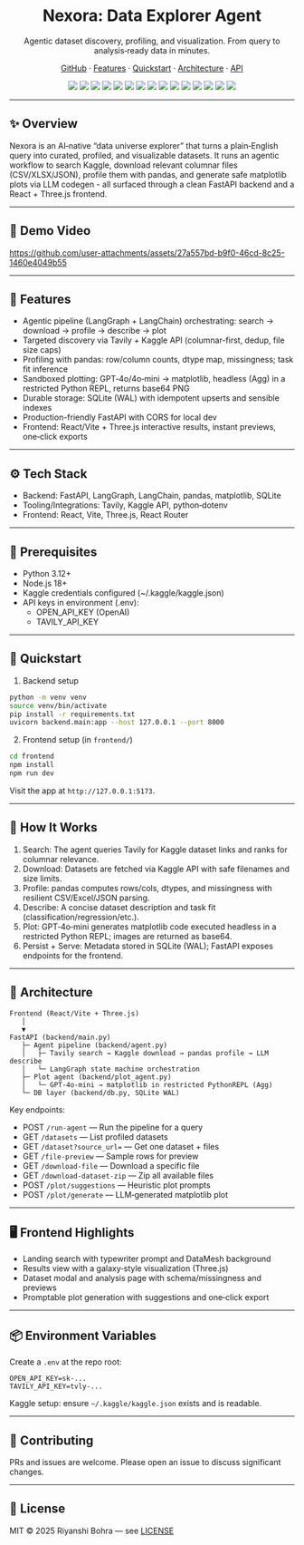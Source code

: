 <div align="center">
  
  <h1>Nexora: Data Explorer Agent</h1>
  <p>Agentic dataset discovery, profiling, and visualization. From query to analysis‑ready data in minutes.</p>
  
  <p>
    <a href="https://github.com/riyanshibohra/Nexora">GitHub</a>
    ·
    <a href="#-features">Features</a>
    ·
    <a href="#-quickstart">Quickstart</a>
    ·
    <a href="#-architecture">Architecture</a>
    ·
    <a href="#-api">API</a>
  </p>
</div>

<div align="center">
  
  <!-- Backend / Agent -->
  <img src="https://img.shields.io/badge/Python-3776AB?style=for-the-badge&logo=python&logoColor=white" />
  <img src="https://img.shields.io/badge/FastAPI-009688?style=for-the-badge&logo=fastapi&logoColor=white" />
  <img src="https://img.shields.io/badge/OpenAI-412991?style=for-the-badge&logo=openai&logoColor=white" />
  <img src="https://img.shields.io/badge/LangChain-121212?style=for-the-badge&logo=chainlink&logoColor=white" />
  <img src="https://img.shields.io/badge/LangGraph-FF6B6B?style=for-the-badge" />
  <img src="https://img.shields.io/badge/Kaggle-20BEFF?style=for-the-badge&logo=kaggle&logoColor=white" />
  <img src="https://img.shields.io/badge/Tavily-000000?style=for-the-badge" />
  <img src="https://img.shields.io/badge/pandas-150458?style=for-the-badge&logo=pandas&logoColor=white" />
  <img src="https://img.shields.io/badge/NumPy-013243?style=for-the-badge&logo=numpy&logoColor=white" />
  <img src="https://img.shields.io/badge/matplotlib-11557c?style=for-the-badge" />
  <img src="https://img.shields.io/badge/SQLite-003B57?style=for-the-badge&logo=sqlite&logoColor=white" />

  <!-- Frontend -->
  <img src="https://img.shields.io/badge/React-61DAFB?style=for-the-badge&logo=react&logoColor=000000" />
  <img src="https://img.shields.io/badge/TypeScript-3178C6?style=for-the-badge&logo=typescript&logoColor=white" />
  <img src="https://img.shields.io/badge/Vite-646CFF?style=for-the-badge&logo=vite&logoColor=white" />
  <img src="https://img.shields.io/badge/three.js-000000?style=for-the-badge&logo=threedotjs&logoColor=white" />

</div>

---

## ✨ Overview

Nexora is an AI‑native “data universe explorer” that turns a plain‑English query into curated, profiled, and visualizable datasets. It runs an agentic workflow to search Kaggle, download relevant columnar files (CSV/XLSX/JSON), profile them with pandas, and generate safe matplotlib plots via LLM codegen - all surfaced through a clean FastAPI backend and a React + Three.js frontend.

---

## 🎥 Demo Video

https://github.com/user-attachments/assets/27a557bd-b9f0-46cd-8c25-1460e4049b55

---

## 🚀 Features

- Agentic pipeline (LangGraph + LangChain) orchestrating: search → download → profile → describe → plot
- Targeted discovery via Tavily + Kaggle API (columnar-first, dedup, file size caps)
- Profiling with pandas: row/column counts, dtype map, missingness; task fit inference
- Sandboxed plotting: GPT‑4o/4o‑mini → matplotlib, headless (Agg) in a restricted Python REPL, returns base64 PNG
- Durable storage: SQLite (WAL) with idempotent upserts and sensible indexes
- Production-friendly FastAPI with CORS for local dev
- Frontend: React/Vite + Three.js interactive results, instant previews, one‑click exports

---

## ⚙️ Tech Stack

- Backend: FastAPI, LangGraph, LangChain, pandas, matplotlib, SQLite
- Tooling/Integrations: Tavily, Kaggle API, python‑dotenv
- Frontend: React, Vite, Three.js, React Router

---

## 🧰 Prerequisites

- Python 3.12+
- Node.js 18+
- Kaggle credentials configured (~/.kaggle/kaggle.json)
- API keys in environment (.env):
  - OPEN_API_KEY (OpenAI)
  - TAVILY_API_KEY

---

## 🔧 Quickstart

1) Backend setup

```bash
python -m venv venv
source venv/bin/activate
pip install -r requirements.txt
uvicorn backend.main:app --host 127.0.0.1 --port 8000
```

2) Frontend setup (in `frontend/`)

```bash
cd frontend
npm install
npm run dev
```

Visit the app at `http://127.0.0.1:5173`.

---

## 🧠 How It Works

1. Search: The agent queries Tavily for Kaggle dataset links and ranks for columnar relevance.
2. Download: Datasets are fetched via Kaggle API with safe filenames and size limits.
3. Profile: pandas computes rows/cols, dtypes, and missingness with resilient CSV/Excel/JSON parsing.
4. Describe: A concise dataset description and task fit (classification/regression/etc.).
5. Plot: GPT‑4o‑mini generates matplotlib code executed headless in a restricted Python REPL; images are returned as base64.
6. Persist + Serve: Metadata stored in SQLite (WAL); FastAPI exposes endpoints for the frontend.

---

## 🧱 Architecture

```
Frontend (React/Vite + Three.js)
   │
   ▼
FastAPI (backend/main.py)
   ├─ Agent pipeline (backend/agent.py)
   │   ├─ Tavily search → Kaggle download → pandas profile → LLM describe
   │   └─ LangGraph state machine orchestration
   ├─ Plot agent (backend/plot_agent.py)
   │   └─ GPT‑4o‑mini → matplotlib in restricted PythonREPL (Agg)
   └─ DB layer (backend/db.py, SQLite WAL)
```

Key endpoints:

- POST `/run-agent` — Run the pipeline for a query
- GET `/datasets` — List profiled datasets
- GET `/dataset?source_url=` — Get one dataset + files
- GET `/file-preview` — Sample rows for preview
- GET `/download-file` — Download a specific file
- GET `/download-dataset-zip` — Zip all available files
- POST `/plot/suggestions` — Heuristic plot prompts
- POST `/plot/generate` — LLM‑generated matplotlib plot

---

## 🖥️ Frontend Highlights

- Landing search with typewriter prompt and DataMesh background
- Results view with a galaxy‑style visualization (Three.js)
- Dataset modal and analysis page with schema/missingness and previews
- Promptable plot generation with suggestions and one‑click export

---

## 📦 Environment Variables

Create a `.env` at the repo root:

```env
OPEN_API_KEY=sk-...
TAVILY_API_KEY=tvly-...
```

Kaggle setup: ensure `~/.kaggle/kaggle.json` exists and is readable.

---


## 🤝 Contributing

PRs and issues are welcome. Please open an issue to discuss significant changes.

---

## 📄 License

MIT © 2025 Riyanshi Bohra — see [LICENSE](./LICENSE)
